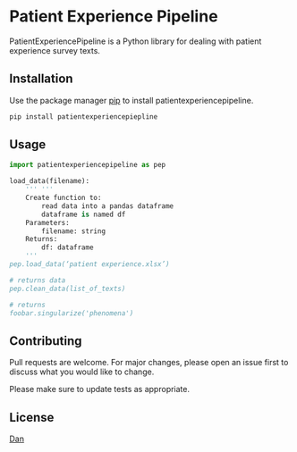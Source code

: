 # Patient Experience Pipeline

PatientExperiencePipeline is a Python library for dealing with patient experience survey texts.

## Installation

Use the package manager [pip](https://pip.pypa.io/en/stable/) to install patientexperiencepipeline.

```bash
pip install patientexperiencepiepline
```

## Usage

```python
import patientexperiencepipeline as pep

load_data(filename):
    ''' '''
    Create function to: 
        read data into a pandas dataframe
        dataframe is named df
    Parameters:
        filename: string
    Returns:
        df: dataframe
    '''
pep.load_data(‘patient experience.xlsx’)

# returns data
pep.clean_data(list_of_texts)

# returns 
foobar.singularize('phenomena')
```

## Contributing
Pull requests are welcome. For major changes, please open an issue first to discuss what you would like to change.

Please make sure to update tests as appropriate.

## License
[Dan](https://choosealicense.com/licenses/mit/)
